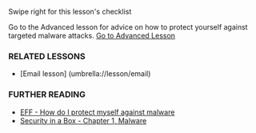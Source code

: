 [Title]: # (Что теперь?)
[Order]: # (9)

Swipe right for this lesson's checklist

Go to the Advanced lesson for advice on how to protect yourself against targeted malware attacks.
[Go to Advanced Lesson](umbrella://lesson/malware/1)

### RELATED LESSONS

*   [Email lesson] (umbrella://lesson/email) 

### FURTHER READING

*   [EFF - How do I protect myself against malware](https://ssd.eff.org/en/module/how-do-i-protect-myself-against-malware)
*   [Security in a Box - Chapter 1, Malware](https://securityinabox.org/chapter-1)